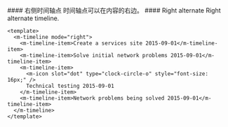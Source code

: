 <cn>
#### 右侧时间轴点
时间轴点可以在内容的右边。
</cn>

<us>
#### Right alternate
Right alternate timeline.
</us>

```vue
<template>
  <m-timeline mode="right">
    <m-timeline-item>Create a services site 2015-09-01</m-timeline-item>
    <m-timeline-item>Solve initial network problems 2015-09-01</m-timeline-item>
    <m-timeline-item>
      <m-icon slot="dot" type="clock-circle-o" style="font-size: 16px;" />
      Technical testing 2015-09-01
    </m-timeline-item>
    <m-timeline-item>Network problems being solved 2015-09-01</m-timeline-item>
  </m-timeline>
</template>
```
